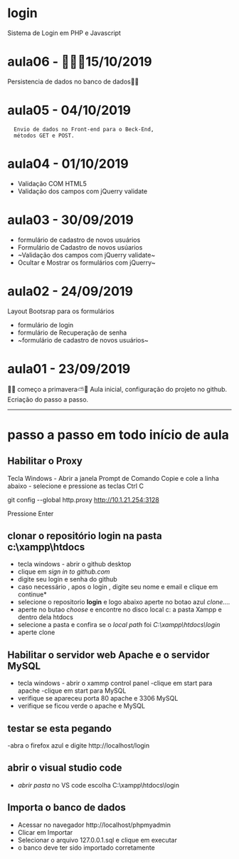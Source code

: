 # login
Sistema de Login em PHP e Javascript

 # aula06 - 👨🏽‍🏫15/10/2019
  Persistencia de dados no banco de dados👨🏽

 # aula05 - 04/10/2019
      Envio de dados no Front-end para o Beck-End,
      métodos GET e POST. 

 # aula04 - 01/10/2019
   - Validação COM HTML5
   - Validação dos campos com jQuerry validate
   
 # aula03 - 30/09/2019
  - formulário de cadastro de novos usuários
  - Formulário de Cadastro de novos usúarios
  - ~Validação dos campos com jQuerry validate~
  - Ocultar e Mostrar os formulários com jQuerry~
 
 # aula02 - 24/09/2019
 Layout Bootsrap para os formulários 
  - formulário de login
  - formulário de Recuperação de senha
  - ~formulário de cadastro de novos usuários~ 

 # aula01 - 23/09/2019
  🌺🌹  começo a primavera⛅️🍂 
  Aula inicial, configuração do projeto no github.
  Ecriação do passo a passo.
 
 ---
 # passo a passo em todo início de aula
 
## Habilitar o Proxy
  Tecla Windows - Abrir a janela Prompt de Comando
  Copie e cole a linha abaixo - selecione e pressione as teclas Ctrl C

  git config --global http.proxy http://10.1.21.254:3128

  Pressione Enter
  
  ## clonar o repositório **login** na pasta **c:\xampp\htdocs**
   - tecla windows - abrir o github desktop
   - clique em *sign in to github.com*
   - digite seu login e senha do github
   - caso necessário , apos o login , digite seu nome e email e clique em continue*
   - selecione o repositorio **login** e logo abaixo aperte no botao azul *clone....*
   - aperte no butao *choose* e encontre no disco local c: a pasta Xampp e dentro dela htdocs
   - selecione  a pasta e confira se o *local path* foi *C:\xampp\htdocs\login*
   - aperte clone
    
   ## Habilitar o servidor web **Apache** e o servidor **MySQL**
   - tecla windows - abrir o xammp control panel
   -clique em start para apache
   -clique em start para MySQL
   - verifique se apareceu porta 80 apache e 3306 MySQL
   - verifique  se ficou verde o apache e MySQL
    
## testar se esta pegando
   -abra o firefox azul e digite http://localhost/login
    
## abrir o visual studio code 
   - *abrir pasta* no VS code escolha C:\xampp\htdocs\login

## Importa o banco de dados
- Acessar no navegador http://localhost/phpmyadmin
- Clicar em Importar
- Selecionar o arquivo 127.0.0.1.sql e clique em executar
- o banco deve ter sido importado corretamente
